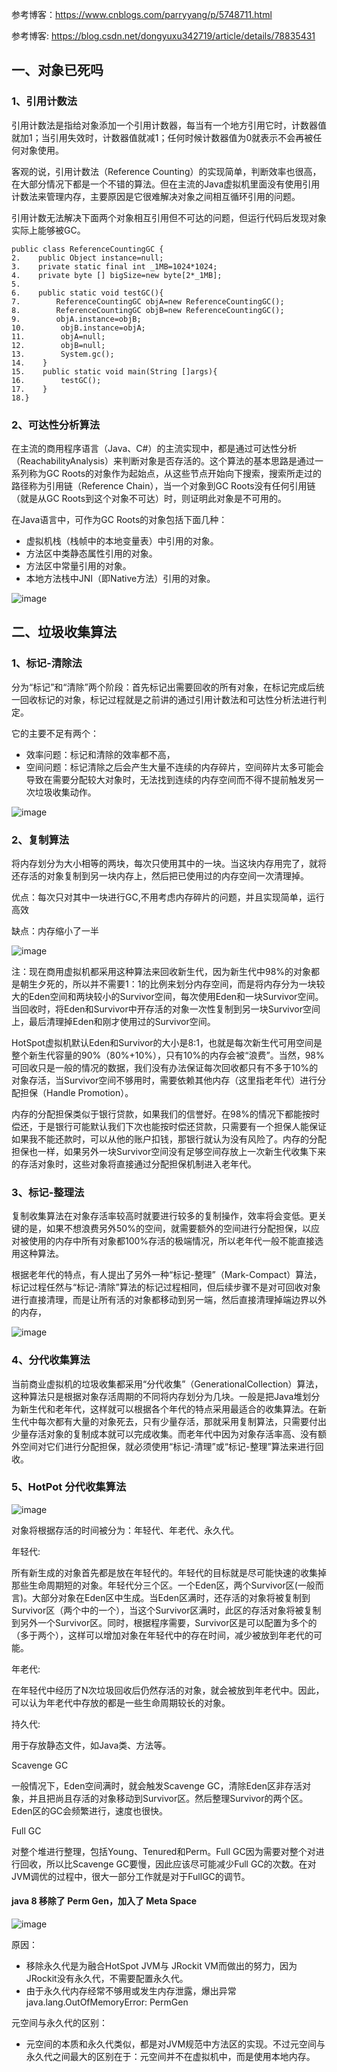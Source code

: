 参考博客：https://www.cnblogs.com/parryyang/p/5748711.html

参考博客: https://blog.csdn.net/dongyuxu342719/article/details/78835431

## 一、对象已死吗
### 1、引用计数法

引用计数法是指给对象添加一个引用计数器，每当有一个地方引用它时，计数器值就加1；当引用失效时，计数器值就减1；任何时候计数器值为0就表示不会再被任何对象使用。

客观的说，引用计数法（Reference Counting）的实现简单，判断效率也很高，在大部分情况下都是一个不错的算法。但在主流的Java虚拟机里面没有使用引用计数法来管理内存，主要原因是它很难解决对象之间相互循环引用的问题。

引用计数无法解决下面两个对象相互引用但不可达的问题，但运行代码后发现对象实际上能够被GC。
```
public class ReferenceCountingGC {  
2.    public Object instance=null;  
3.    private static final int _1MB=1024*1024;  
4.    private byte [] bigSize=new byte[2*_1MB];  
5.      
6.    public static void testGC(){  
7.        ReferenceCountingGC objA=new ReferenceCountingGC();  
8.        ReferenceCountingGC objB=new ReferenceCountingGC();  
9.        objA.instance=objB;  
10.        objB.instance=objA;  
11.        objA=null;  
12.        objB=null;  
13.        System.gc();  
14.    }  
15.    public static void main(String []args){  
16.        testGC();  
17.    }  
18.}  

```

### 2、可达性分析算法
在主流的商用程序语言（Java、C#）的主流实现中，都是通过可达性分析（ReachabilityAnalysis）来判断对象是否存活的。这个算法的基本思路是通过一系列称为GC Roots的对象作为起始点，从这些节点开始向下搜索，搜索所走过的路径称为引用链（Reference Chain），当一个对象到GC Roots没有任何引用链（就是从GC Roots到这个对象不可达）时，则证明此对象是不可用的。

在Java语言中，可作为GC Roots的对象包括下面几种：
- 虚拟机栈（栈帧中的本地变量表）中引用的对象。
- 方法区中类静态属性引用的对象。
- 方法区中常量引用的对象。
- 本地方法栈中JNI（即Native方法）引用的对象。


![image](http://s1.51cto.com/wyfs01/M01/0F/53/wKioOVG_-z-B00S8AABbPmAldC8690.jpg)


## 二、垃圾收集算法
### 1、标记-清除法
分为“标记”和“清除”两个阶段：首先标记出需要回收的所有对象，在标记完成后统一回收标记的对象，标记过程就是之前讲的通过引用计数法和可达性分析法进行判定。

它的主要不足有两个：
- 效率问题：标记和清除的效率都不高，
- 空间问题：标记清除之后会产生大量不连续的内存碎片，空间碎片太多可能会导致在需要分配较大对象时，无法找到连续的内存空间而不得不提前触发另一次垃圾收集动作。

![image](https://images2015.cnblogs.com/blog/872419/201608/872419-20160808111125434-1597832628.png)

### 2、复制算法
将内存划分为大小相等的两块，每次只使用其中的一块。当这块内存用完了，就将还存活的对象复制到另一块内存上，然后把已使用过的内存空间一次清理掉。

优点：每次只对其中一块进行GC,不用考虑内存碎片的问题，并且实现简单，运行高效

缺点：内存缩小了一半

![image](https://images2015.cnblogs.com/blog/872419/201608/872419-20160808112644824-97750125.png)

注：现在商用虚拟机都采用这种算法来回收新生代，因为新生代中98%的对象都是朝生夕死的，所以并不需要1：1的比例来划分内存空间，而是将内存分为一块较大的Eden空间和两块较小的Survivor空间，每次使用Eden和一块Survivor空间。当回收时，将Eden和Survivor中开存活的对象一次性复制到另一块Survivor空间上，最后清理掉Eden和刚才使用过的Survivor空间。

HotSpot虚拟机默认Eden和Survivor的大小是8:1，也就是每次新生代可用空间是整个新生代容量的90%（80%+10%），只有10%的内存会被“浪费”。当然，98%可回收只是一般的情况的数据，我们没有办法保证每次回收都只有不多于10%的对象存活，当Survivor空间不够用时，需要依赖其他内存（这里指老年代）进行分配担保（Handle Promotion）。

内存的分配担保类似于银行贷款，如果我们的信誉好。在98%的情况下都能按时偿还，于是银行可能默认我们下次也能按时偿还贷款，只需要有一个担保人能保证如果我不能还款时，可以从他的账户扣钱，那银行就认为没有风险了。内存的分配担保也一样，如果另外一块Survivor空间没有足够空间存放上一次新生代收集下来的存活对象时，这些对象将直接通过分配担保机制进入老年代。


### 3、标记-整理法
复制收集算法在对象存活率较高时就要进行较多的复制操作，效率将会变低。更关键的是，如果不想浪费另外50%的空间，就需要额外的空间进行分配担保，以应对被使用的内存中所有对象都100%存活的极端情况，所以老年代一般不能直接选用这种算法。

根据老年代的特点，有人提出了另外一种“标记-整理”（Mark-Compact）算法，标记过程任然与“标记-清除”算法的标记过程相同，但后续步骤不是对可回收对象进行直接清理，而是让所有活的对象都移动到另一端，然后直接清理掉端边界以外的内存，

![image](https://images2015.cnblogs.com/blog/872419/201608/872419-20160808113829449-1403294502.png)


### 4、分代收集算法
当前商业虚拟机的垃圾收集都采用“分代收集”（GenerationalCollection）算法，这种算法只是根据对象存活周期的不同将内存划分为几块。一般是把Java堆划分为新生代和老年代，这样就可以根据各个年代的特点采用最适合的收集算法。在新生代中每次都有大量的对象死去，只有少量存活，那就采用复制算法，只需要付出少量存活对象的复制成本就可以完成收集。而老年代中因为对象存活率高、没有额外空间对它们进行分配担保，就必须使用“标记-清理”或“标记-整理”算法来进行回收。

### 5、HotPot 分代收集算法

![image](https://images2015.cnblogs.com/blog/584866/201704/584866-20170426175411428-34722603.png)

对象将根据存活的时间被分为：年轻代、年老代、永久代。

年轻代:

所有新生成的对象首先都是放在年轻代的。年轻代的目标就是尽可能快速的收集掉那些生命周期短的对象。年轻代分三个区。一个Eden区，两个Survivor区(一般而言)。大部分对象在Eden区中生成。当Eden区满时，还存活的对象将被复制到Survivor区（两个中的一个），当这个Survivor区满时，此区的存活对象将被复制到另外一个Survivor区。同时，根据程序需要，Survivor区是可以配置为多个的（多于两个），这样可以增加对象在年轻代中的存在时间，减少被放到年老代的可能。

年老代:

在年轻代中经历了N次垃圾回收后仍然存活的对象，就会被放到年老代中。因此，可以认为年老代中存放的都是一些生命周期较长的对象。

持久代:

用于存放静态文件，如Java类、方法等。

Scavenge GC

一般情况下，Eden空间满时，就会触发Scavenge GC，清除Eden区非存活对象，并且把尚且存活的对象移动到Survivor区。然后整理Survivor的两个区。Eden区的GC会频繁进行，速度也很快。

Full GC

对整个堆进行整理，包括Young、Tenured和Perm。Full GC因为需要对整个对进行回收，所以比Scavenge GC要慢，因此应该尽可能减少Full GC的次数。在对JVM调优的过程中，很大一部分工作就是对于FullGC的调节。

#### java 8 移除了 Perm Gen，加入了 Meta Space

![image](https://images2015.cnblogs.com/blog/584866/201704/584866-20170426154633834-741444326.jpg)

原因：
- 移除永久代是为融合HotSpot JVM与 JRockit VM而做出的努力，因为JRockit没有永久代，不需要配置永久代。
- 由于永久代内存经常不够用或发生内存泄露，爆出异常java.lang.OutOfMemoryError: PermGen

元空间与永久代的区别：
- 元空间的本质和永久代类似，都是对JVM规范中方法区的实现。不过元空间与永久代之间最大的区别在于：元空间并不在虚拟机中，而是使用本地内存。





```

```